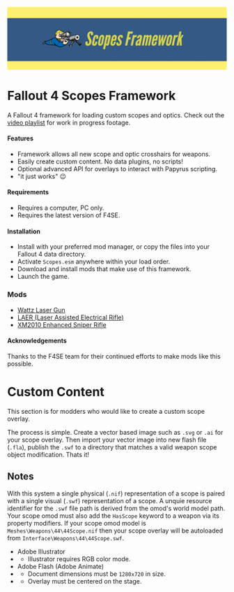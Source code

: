 
![Fallout 4 Scopes Framework](Documents/Nexus.jpg)
# Fallout 4 Scopes Framework
A Fallout 4 framework for loading custom scopes and optics.
Check out the [video playlist](https://www.youtube.com/playlist?list=PLdEgiq4kaju3CYBlhULuza2JnbikUS18Q) for work in progress footage.

#### Features
* Framework allows all new scope and optic crosshairs for weapons. 
* Easily create custom content. No data plugins, no scripts!
* Optional advanced API for overlays to interact with Papyrus scripting.
* "it just works" 😉

#### Requirements
* Requires a computer, PC only.
* Requires the latest version of F4SE.

#### Installation
* Install with your preferred mod manager, or copy the files into your Fallout 4 data directory.
* Activate `Scopes.esm` anywhere within your load order.
* Download and install mods that make use of this framework.
* Launch the game.

### Mods
* [Wattz Laser Gun](https://www.nexusmods.com/fallout4/mods/26386)
* [LAER (Laser Assisted Electrical Rifle)](https://www.nexusmods.com/fallout4/mods/30868)
* [XM2010 Enhanced Sniper Rifle](https://www.nexusmods.com/fallout4/mods/36750)

#### Acknowledgements
Thanks to the F4SE team for their continued efforts to make mods like this possible.

# Custom Content
This section is for modders who would like to create a custom scope overlay.

The process is simple.
Create a vector based image such as `.svg` or `.ai` for your scope overlay.
Then import your vector image into new flash file (`.fla`), publish the `.swf` to a directory that matches a valid weapon scope object modification. Thats it!


## Notes
With this system a single physical (`.nif`) representation of a scope is paired with a single visual (`.swf`) representation of a scope. A unquie resource identifier for the `.swf` file path is derived from the omod's world model path.
Your scope omod must also add the `HasScope` keyword to a weapon via its property modifiers.
If your scope omod model is `Meshes\Weapons\44\44Scope.nif` then your scope overlay will be autoloaded from `Interface\Weapons\44\44Scope.swf`. 

* Adobe Illustrator
* * Illustrator requires RGB color mode.
* Adobe Flash (Adobe Animate)
* * Document dimensions must be `1280x720` in size.
* * Overlay must be centered on the stage.
